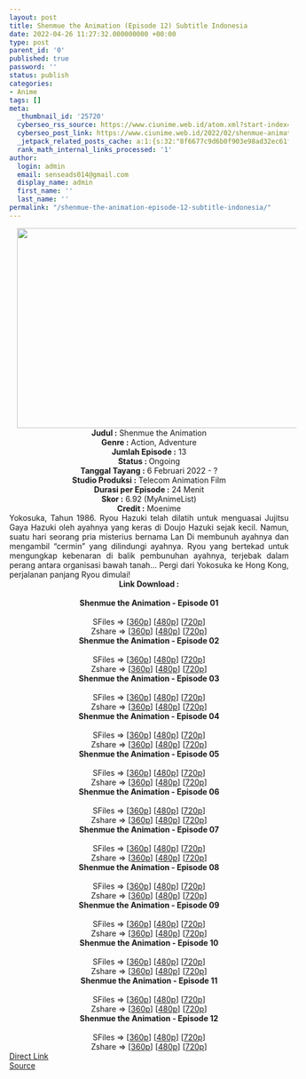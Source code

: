 ```yaml
---
layout: post
title: Shenmue the Animation (Episode 12) Subtitle Indonesia
date: 2022-04-26 11:27:32.000000000 +00:00
type: post
parent_id: '0'
published: true
password: ''
status: publish
categories:
- Anime
tags: []
meta:
  _thumbnail_id: '25720'
  cyberseo_rss_source: https://www.ciunime.web.id/atom.xml?start-index=1
  cyberseo_post_link: https://www.ciunime.web.id/2022/02/shenmue-animation-subtitle-indonesia.html
  _jetpack_related_posts_cache: a:1:{s:32:"8f6677c9d6b0f903e98ad32ec61f8deb";a:2:{s:7:"expires";i:1658262783;s:7:"payload";a:3:{i:0;a:1:{s:2:"id";i:25805;}i:1;a:1:{s:2:"id";i:25560;}i:2;a:1:{s:2:"id";i:25472;}}}}
  rank_math_internal_links_processed: '1'
author:
  login: admin
  email: senseads014@gmail.com
  display_name: admin
  first_name: ''
  last_name: ''
permalink: "/shenmue-the-animation-episode-12-subtitle-indonesia/"
---
```

<div class="separator" style="clear: both; text-align: center;"><a href="https://blogger.googleusercontent.com/img/a/AVvXsEhfVFIqA4CVahJ4kDvS9FbXRdZlUfH6W4sdAk97fwcjqv5pw4ZdJxaHu_TEB592OCMsLFpvkZ6T1Nmstbk_DWHk318avuzyS4C2SGRkDtEk3n2V6Pi6bf8O5y-hnnJKbv9ngVGCCEAqgwmX09Zd9ZL4CfIaqh2gAi7GFh_yi3CsPszk8z2bF92SF2cH=s1280" style="margin-left: 1em; margin-right: 1em;"><img border="0" data-original-height="720" data-original-width="1280" height="360" src="{{ site.baseurl }}/assets/2022/04/AVvXsEhfVFIqA4CVahJ4kDvS9FbXRdZlUfH6W4sdAk97fwcjqv5pw4ZdJxaHu_TEB592OCMsLFpvkZ6T1Nmstbk_DWHk318avuzyS4C2SGRkDtEk3n2V6Pi6bf8O5y-hnnJKbv9ngVGCCEAqgwmX09Zd9ZL4CfIaqh2gAi7GFh_yi3CsPszk8z2bF92SF2cH=w640-h360" width="640" /></a></div>
<div class="separator" style="clear: both; text-align: center;"></div>
<div style="text-align: center;"><b>Judul</b><b><b> </b>:</b> Shenmue the Animation</div>
<div style="text-align: center;"><b><b>Genre :</b></b> Action, Adventure</div>
<div style="text-align: center;"><b>Jumlah Episode :</b> 13<br /><b>Status :&nbsp;</b>Ongoing<br /><b>Tanggal Tayang :</b>&nbsp;6 Februari 2022 - ?<br /><b>Studio Produksi :</b>&nbsp;Telecom Animation Film<br /><b>Durasi per Episode :</b> 24 Menit</div>
<div style="text-align: center;"><b>Skor :</b> 6.92 (MyAnimeList)</div>
<div style="text-align: center;"><b>Credit :</b>&nbsp;Moenime</div>
<div style="text-align: center;"></div>
<div style="text-align: justify;">Yokosuka, Tahun 1986. Ryou Hazuki telah dilatih untuk menguasai Jujitsu Gaya Hazuki oleh ayahnya yang keras di Doujo Hazuki sejak kecil. Namun, suatu hari seorang pria misterius bernama Lan Di membunuh ayahnya dan mengambil “cermin” yang dilindungi ayahnya. Ryou yang bertekad untuk mengungkap kebenaran di balik pembunuhan ayahnya, terjebak dalam perang antara organisasi bawah tanah… Pergi dari Yokosuka ke Hong Kong, perjalanan panjang Ryou dimulai!</div>
<div style="text-align: justify;"></div>
<div style="text-align: justify;"></div>
<div style="text-align: center;">
<div style="text-align: center;">
<div style="text-align: left;">
<div style="text-align: center;"><b>Link Download :</b></div>
<div style="text-align: center;"><b><br /></b></div>
<div style="text-align: center;"><span style="text-align: left;"><b>Shenmue the Animation&nbsp;</b></span><b>- Episode 01</b></div>
<div style="text-align: center;"><b><br /></b></div>
<div style="text-align: center;">SFiles =&gt; [<a href="http://www.solidfiles.com/v/5depXjdMLVeNj" target="_blank" rel="noopener">360p</a>] [<a href="http://www.solidfiles.com/v/nk6gP4WpzWMxY" target="_blank" rel="noopener">480p</a>] [<a href="http://www.solidfiles.com/v/AWKZXRR45LQa4" target="_blank" rel="noopener">720p</a>]</div>
<div style="text-align: center;">Zshare =&gt; [<a href="https://www73.zippyshare.com/v/jYzboJi7/file.html" target="_blank" rel="noopener">360p</a>] [<a href="https://www73.zippyshare.com/v/gGbgF5np/file.html" target="_blank" rel="noopener">480p</a>] [<a href="https://www73.zippyshare.com/v/wQmRbztU/file.html" target="_blank" rel="noopener">720p</a>]</div>
<div style="text-align: center;"></div>
<div style="text-align: center;">
<div><span style="text-align: left;"><b>Shenmue the Animation&nbsp;</b></span><b>- Episode 02</b></div>
<div><b><br /></b></div>
<div>SFiles =&gt; [<a href="https://www.mp4upload.com/t9s7enjhfhn6" target="_blank" rel="noopener">360p</a>] [<a href="https://www.mp4upload.com/tmdvhj443x8u" target="_blank" rel="noopener">480p</a>] [<a href="https://www.mp4upload.com/sbtdv4tyvwza" target="_blank" rel="noopener">720p</a>]</div>
<div>Zshare =&gt; [<a href="https://www30.zippyshare.com/v/ET8nDZR1/file.html" target="_blank" rel="noopener">360p</a>] [<a href="https://www30.zippyshare.com/v/IyS107zh/file.html" target="_blank" rel="noopener">480p</a>] [<a href="https://www30.zippyshare.com/v/IoCq6bGe/file.html" target="_blank" rel="noopener">720p</a>]</div>
<div></div>
<div>
<div><span style="text-align: left;"><b>Shenmue the Animation&nbsp;</b></span><b>- Episode 03</b></div>
<div><b><br /></b></div>
<div>SFiles =&gt; [<a href="http://www.solidfiles.com/v/RxMRLNBykZzg5" target="_blank" rel="noopener">360p</a>] [<a href="http://www.solidfiles.com/v/wWmVn6NaR8Mv8" target="_blank" rel="noopener">480p</a>] [<a href="http://www.solidfiles.com/v/KnaGLkd8yMNN3" target="_blank" rel="noopener">720p</a>]</div>
<div>Zshare =&gt; [<a href="https://www90.zippyshare.com/v/Kua8mzrm/file.html" target="_blank" rel="noopener">360p</a>] [<a href="https://www90.zippyshare.com/v/woNu2JPL/file.html" target="_blank" rel="noopener">480p</a>] [<a href="https://www90.zippyshare.com/v/ZLstQPR0/file.html" target="_blank" rel="noopener">720p</a>]</div>
</div>
<div></div>
<div>
<div><span style="text-align: left;"><b>Shenmue the Animation&nbsp;</b></span><b>- Episode 04</b></div>
<div><b><br /></b></div>
<div>SFiles =&gt; [<a href="http://www.solidfiles.com/v/kXBWejRe2ADLZ" target="_blank" rel="noopener">360p</a>] [<a href="http://www.solidfiles.com/v/kXBWejRe2ADLZ" target="_blank" rel="noopener">480p</a>] [<a href="http://www.solidfiles.com/v/AWDgBq5AMWNvV" target="_blank" rel="noopener">720p</a>]</div>
<div>Zshare =&gt; [<a href="https://www64.zippyshare.com/v/2bGMDve4/file.html" target="_blank" rel="noopener">360p</a>] [<a href="https://www64.zippyshare.com/v/Tl2wsPLA/file.html" target="_blank" rel="noopener">480p</a>] [<a href="https://www64.zippyshare.com/v/1hH7eSeO/file.html" target="_blank" rel="noopener">720p</a>]</div>
</div>
<div></div>
<div>
<div><span style="text-align: left;"><b>Shenmue the Animation&nbsp;</b></span><b>- Episode 05</b></div>
<div><b><br /></b></div>
<div>SFiles =&gt; [<a href="http://www.solidfiles.com/v/nkMd4kvDvnRv4" target="_blank" rel="noopener">360p</a>] [<a href="http://www.solidfiles.com/v/zegqXeWWd6WVZ" target="_blank" rel="noopener">480p</a>] [<a href="http://www.solidfiles.com/v/wWQA43pQggmLY" target="_blank" rel="noopener">720p</a>]</div>
<div>Zshare =&gt; [<a href="https://www43.zippyshare.com/v/MRmOhgat/file.html" target="_blank" rel="noopener">360p</a>] [<a href="https://www43.zippyshare.com/v/eHOvPrya/file.html" target="_blank" rel="noopener">480p</a>] [<a href="https://www43.zippyshare.com/v/nT39Uu0t/file.html" target="_blank" rel="noopener">720p</a>]</div>
</div>
<div></div>
<div>
<div><span style="text-align: left;"><b>Shenmue the Animation&nbsp;</b></span><b>- Episode 06</b></div>
<div><b><br /></b></div>
<div>SFiles =&gt; [<a href="http://www.solidfiles.com/v/Pe2jnQNpAx3Q8" target="_blank" rel="noopener">360p</a>] [<a href="http://www.solidfiles.com/v/BVwvMeNzXKqpQ" target="_blank" rel="noopener">480p</a>] [<a href="http://www.solidfiles.com/v/QnaDPkGeMqGRA" target="_blank" rel="noopener">720p</a>]</div>
<div>Zshare =&gt; [<a href="https://www76.zippyshare.com/v/2AVCNrpB/file.html" target="_blank" rel="noopener">360p</a>] [<a href="https://www76.zippyshare.com/v/Z8PIHP56/file.html" target="_blank" rel="noopener">480p</a>] [<a href="https://www76.zippyshare.com/v/CCMYrywC/file.html" target="_blank" rel="noopener">720p</a>]</div>
</div>
<div></div>
<div>
<div><span style="text-align: left;"><b>Shenmue the Animation&nbsp;</b></span><b>- Episode 07</b></div>
<div><b><br /></b></div>
<div>SFiles =&gt; [<a href="http://www.solidfiles.com/v/BVG25qgpkMgL7" target="_blank" rel="noopener">360p</a>] [<a href="http://www.solidfiles.com/v/eWaQ4nMY5gNxX" target="_blank" rel="noopener">480p</a>] [<a href="http://www.solidfiles.com/v/wWyjY6dan78gZ" target="_blank" rel="noopener">720p</a>]</div>
<div>Zshare =&gt; [<a href="https://www71.zippyshare.com/v/xr2UpaQ7/file.html" target="_blank" rel="noopener">360p</a>] [<a href="https://www71.zippyshare.com/v/20EV7xn1/file.html" target="_blank" rel="noopener">480p</a>] [<a href="https://www71.zippyshare.com/v/ZHXdIZAY/file.html" target="_blank" rel="noopener">720p</a>]</div>
</div>
<div></div>
<div>
<div><span style="text-align: left;"><b>Shenmue the Animation&nbsp;</b></span><b>- Episode 08</b></div>
<div><b><br /></b></div>
<div>SFiles =&gt; [<a href="http://www.solidfiles.com/v/AWdQd25gGWq48" target="_blank" rel="noopener">360p</a>] [<a href="http://www.solidfiles.com/v/dN2x2yZ6gqr6d" target="_blank" rel="noopener">480p</a>] [<a href="http://www.solidfiles.com/v/6GNRNnMM6jXjP" target="_blank" rel="noopener">720p</a>]</div>
<div>Zshare =&gt; [<a href="https://www60.zippyshare.com/v/vHrp7umh/file.html" target="_blank" rel="noopener">360p</a>] [<a href="https://www60.zippyshare.com/v/NjsS6nAh/file.html" target="_blank" rel="noopener">480p</a>] [<a href="https://www60.zippyshare.com/v/ybPeEPt2/file.html" target="_blank" rel="noopener">720p</a>]</div>
</div>
<div></div>
<div>
<div><span style="text-align: left;"><b>Shenmue the Animation&nbsp;</b></span><b>- Episode 09</b></div>
<div><b><br /></b></div>
<div>SFiles =&gt; [<a href="http://www.solidfiles.com/v/Rx8NrX8MWgy2e" target="_blank" rel="noopener">360p</a>] [<a href="http://www.solidfiles.com/v/AWNxDvyZxYLWq" target="_blank" rel="noopener">480p</a>] [<a href="http://www.solidfiles.com/v/GWjx2MmvrWv2X" target="_blank" rel="noopener">720p</a>]</div>
<div>Zshare =&gt; [<a href="https://www119.zippyshare.com/v/5s54K2w9/file.html" target="_blank" rel="noopener">360p</a>] [<a href="https://www119.zippyshare.com/v/pxa9VD6M/file.html" target="_blank" rel="noopener">480p</a>] [<a href="https://www119.zippyshare.com/v/DcLjiGEX/file.html" target="_blank" rel="noopener">720p</a>]</div>
</div>
<div></div>
<div>
<div><span style="text-align: left;"><b>Shenmue the Animation&nbsp;</b></span><b>- Episode 10</b></div>
<div><b><br /></b></div>
<div>SFiles =&gt; [<a href="http://www.solidfiles.com/v/LKX5wK5y5qkYv" target="_blank" rel="noopener">360p</a>] [<a href="http://www.solidfiles.com/v/dNv8VNBnDXAy5" target="_blank" rel="noopener">480p</a>] [<a href="http://www.solidfiles.com/v/6GXadGqBapjpn" target="_blank" rel="noopener">720p</a>]</div>
<div>Zshare =&gt; [<a href="https://www58.zippyshare.com/v/9ZLY4Bb5/file.html" target="_blank" rel="noopener">360p</a>] [<a href="https://www58.zippyshare.com/v/eHE33OaS/file.html" target="_blank" rel="noopener">480p</a>] [<a href="https://www58.zippyshare.com/v/6R9DmwCX/file.html" target="_blank" rel="noopener">720p</a>]</div>
</div>
<div></div>
<div>
<div><span style="text-align: left;"><b>Shenmue the Animation&nbsp;</b></span><b>- Episode 11</b></div>
<div><b><br /></b></div>
<div>SFiles =&gt; [<a href="http://www.solidfiles.com/v/VKW3dexYx4aev" target="_blank" rel="noopener">360p</a>] [<a href="http://www.solidfiles.com/v/dNvqeBB72j4e3" target="_blank" rel="noopener">480p</a>] [<a href="http://www.solidfiles.com/v/RxXnBzQRxNvgV" target="_blank" rel="noopener">720p</a>]</div>
<div>Zshare =&gt; [<a href="https://www45.zippyshare.com/v/CxuwbWk0/file.html" target="_blank" rel="noopener">360p</a>] [<a href="https://www45.zippyshare.com/v/C4XhdNUG/file.html" target="_blank" rel="noopener">480p</a>] [<a href="https://www45.zippyshare.com/v/qFVuM3A5/file.html" target="_blank" rel="noopener">720p</a>]</div>
</div>
<div></div>
<div>
<div><span style="text-align: left;"><b>Shenmue the Animation&nbsp;</b></span><b>- Episode 12</b></div>
<div><b><br /></b></div>
<div>SFiles =&gt; [<a href="http://www.solidfiles.com/v/3dW58mYjAaVKX" target="_blank" rel="noopener">360p</a>] [<a href="http://www.solidfiles.com/v/8Zjg8mQ2j8ak3" target="_blank" rel="noopener">480p</a>] [<a href="http://www.solidfiles.com/v/ZZe5jwW53gAkz" target="_blank" rel="noopener">720p</a>]</div>
<div>Zshare =&gt; [<a href="https://www30.zippyshare.com/v/peycRbDX/file.html" target="_blank" rel="noopener">360p</a>] [<a href="https://www30.zippyshare.com/v/P0iLm7ND/file.html" target="_blank" rel="noopener">480p</a>] [<a href="https://www30.zippyshare.com/v/moJYmvGF/file.html" target="_blank" rel="noopener">720p</a>]</div>
</div>
</div>
</div>
</div>
</div>
<link rel="stylesheet" href="https://cdnjs.cloudflare.com/ajax/libs/font-awesome/4.7.0/css/font-awesome.min.css" />
<div class="divbtn"> <a href="https://handymansurrender.com/fihup8buzv?key=94550f7ce39444073321dde3b8782f97" class="btn"><i class="fa fa-download"></i> Direct Link</a> <br /><a href="https://www.ciunime.web.id/2022/02/shenmue-animation-subtitle-indonesia.html">Source</a> </div>

